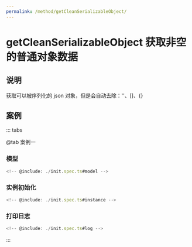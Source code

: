 ```yaml
---
permalink: /method/getCleanSerializableObject/
---
```


# getCleanSerializableObject 获取非空的普通对象数据

## 说明

获取可以被序列化的 json 对象，但是会自动去除：''、[]、{}

## 案例

::: tabs

@tab 案例一

### 模型

```ts :no-line-numbers
<!-- @include: ./init.spec.ts#model -->
```

### 实例初始化

```ts :no-line-numbers
<!-- @include: ./init.spec.ts#instance -->
```

### 打印日志

```ts :no-line-numbers
<!-- @include: ./init.spec.ts#log -->
```

:::
